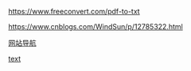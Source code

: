 https://www.freeconvert.com/pdf-to-txt

https://www.cnblogs.com/WindSun/p/12785322.html

[网站导航](https://123.topstip.com/)

[text](https://linux.do/)